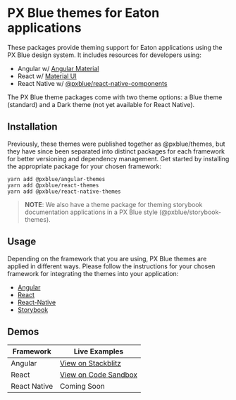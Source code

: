 # PX Blue themes for Eaton applications
These packages provide theming support for Eaton applications using the PX Blue design system. It includes resources for developers using:
* Angular w/ [Angular Material](https://www.npmjs.com/package/@angular/material)
* React w/ [Material UI](https://www.npmjs.com/package/@material-ui/core)
* React Native w/ [@pxblue/react-native-components](https://www.npmjs.com/package/@pxblue/react-native-components)

The PX Blue theme packages come with two theme options: a Blue theme (standard) and a Dark theme (not yet available for React Native).

## Installation
Previously, these themes were published together as @pxblue/themes, but they have since been separated into distinct packages for each framework for better versioning and dependency management. Get started by installing the appropriate package for your chosen framework:

```
yarn add @pxblue/angular-themes
yarn add @pxblue/react-themes
yarn add @pxblue/react-native-themes
```
>**NOTE**: We also have a theme package for theming storybook documentation applications in a PX Blue style (@pxblue/storybook-themes).

## Usage
Depending on the framework that you are using, PX Blue themes are applied in different ways. Please follow the instructions for your chosen framework for integrating the themes into your application:

- [Angular](https://github.com/pxblue/themes/tree/master/angular)
- [React](https://github.com/pxblue/themes/tree/master/react)
- [React-Native](https://github.com/pxblue/themes/tree/master/react-native)
- [Storybook](https://github.com/pxblue/themes/tree/master/storybook)

## Demos
| Framework        | Live Examples                                                                                |
|------------------|----------------------------------------------------------------------------------------------|
| Angular          | [View on Stackblitz](https://stackblitz.com/github/pxblue/themes/tree/master/angular/demo)   |
| React            | [View on Code Sandbox](https://codesandbox.io/s/github/pxblue/themes/tree/master/react/demo) |
| React Native     | Coming Soon                                                                                  |
